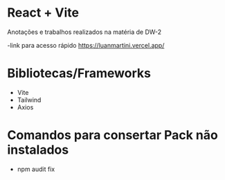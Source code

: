 # React + Vite

Anotações e trabalhos realizados na matéria de DW-2

-link para acesso rápido https://luanmartini.vercel.app/
# Bibliotecas/Frameworks
- Vite
- Tailwind
- Axios

# Comandos para consertar Pack não instalados
- npm audit fix
